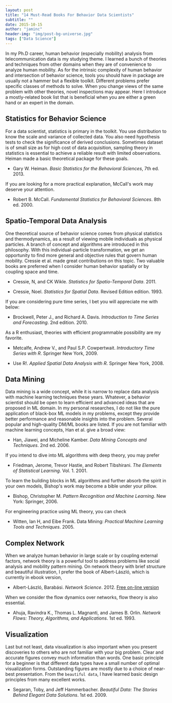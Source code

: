 ```yaml
---
layout: post
title: "14 Must-Read Books For Behavior Data Scientists"
subtitle: ""
date: 2015-10-15
author: "jaminc"
header-img: "img/post-bg-universe.jpg"
tags: ["Data Science"]
---
```


In my Ph.D career, human behavior (especially mobility) analysis from telecommunication data is my studying theme.  I learned a bunch of theories and techniques from other domains when they are of convenience to analyze human mobility.  As for the intrinsic complexity of human behavior and intersection of behavior science, tools you should have in package are usually not a hammer but a flexible toolkit.  Different problems prefer specific classes of methods to solve. When you change views of the same problem with other theories, novel inspections may appear.  Here I introduce a mostly-related book list that is beneficial when you are either a green hand or an expert in the domain.

## Statistics for Behavior Science

For a data scientist, statistics is primary in the toolkit. You use distribution to know the scale and variance of collected data. You also need hypothesis tests to check the significance of derived conclusions. Sometimes dataset is of small size as for high cost of data acquisition, sampling theory in statistics is essential to achieve a reliable result with limited observations.  Heiman made a basic theoretical package for these goals.

- Gary W. Heiman. *Basic Statistics for the Behavioral Sciences*, 7th ed. 2013.

If you are looking for a more practical explanation, McCall's work may deserve your attention.

- Robert B. McCall. *Fundamental Statistics for Behavioral Sciences*. 8th ed. 2000.


## Spatio-Temporal Data Analysis

One theoretical source of behavior science comes from physical statistics and thermodynamics, as a result of viewing mobile individuals as physical particles. A branch of concept and algorithms are introduced in this philosophy. With this individual-particle transformation, we get an opportunity to find more general and objective rules that govern human mobility. Cressie et al. made great contributions on this topic.  Two valuable books are preferred when I consider human behavior spatially or by coupling space and time.

- Cressie, N, and CK Wikle. *Statistics for Spatio-Temporal Data*. 2011.

- Cressie, Noel. *Statistics for Spatial Data*. Revised Edition edition. 1993.

If you are considering pure time series, I bet you will appreciate me with below:

- Brockwell, Peter J., and Richard A. Davis. *Introduction to Time Series and Forecasting*. 2nd edition. 2010.

As a R enthusiast, theories with efficient programmable possibility are my favorite.

- Metcalfe, Andrew V., and Paul S.P. Cowpertwait. *Introductory Time Series with R*. Springer New York, 2009.

- Use R!. *Applied Spatial Data Analysis with R*. Springer New York, 2008.


## Data Mining

Data mining is a wide concept, while it is narrow to replace data analysis with machine learning techniques these years.  Whatever, a behavior scientist should be open to learn efficient and advanced ideas that are proposed in ML domain. In my personal researches, I do not like the pure application of black-box ML models in my problems, except they provide better performance and reasonable insights into the problem. Several popular and high-quality DM/ML books are listed. If you are not familiar with machine learning concepts, Han et al. give a broad view:

- Han, Jiawei, and Micheline Kamber. *Data Mining Concepts and Techniques*. 2nd ed. 2006.

If you intend to dive into ML algorithms with deep theory, you may prefer

- Friedman, Jerome, Trevor Hastie, and Robert Tibshirani. *The Elements of Statistical Learning*. Vol. 1. 2001.

To learn the building blocks in ML algorithms and further absorb the spirit in your own models, Bishop's work may become a bible under your pillow.

- Bishop, Christopher M. *Pattern Recognition and Machine Learning*. New York: Springer, 2006.

For engineering practice using ML theory, you can check

- Witten, Ian H, and Eibe Frank. Data Mining: *Practical Machine Learning Tools and Techniques*. 2005.


## Complex Network

When we analyze human behavior in large scale or by coupling external factors, network theory is a powerful tool to address problems like social analysis and mobility pattern mining. On network theory with brief structure and beautiful illustration, I prefer the book of Albert-László, which is currently in ebook version,

- Albert-László, Barabási. *Network Science*. 2012. [Free on-line version](http://barabasi.com/networksciencebook/)

When we consider the flow dynamics over networks, flow theory is also essential.

- Ahuja, Ravindra K., Thomas L. Magnanti, and James B. Orlin. *Network Flows: Theory, Algorithms, and Applications*. 1st ed. 1993.


## Visualization

Last but not least, data visualization is also important when you present discoveries to others who are not familiar with your big problem. Clear and accurate figures convey much information than words. One basic principle for a beginner is that different data types have a small number of optimal visualization forms. Outstanding figures are mostly due to a choice of near-best presentation. From the `beautiful data`, I have learned basic design principles from many excellent works.

- Segaran, Toby, and Jeff Hammerbacher. *Beautiful Data: The Stories Behind Elegant Data Solutions*. 1st ed. 2009.
